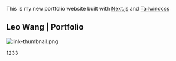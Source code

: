 This is my new portfolio website built with [Next.js](https://nextjs.org/) and [Tailwindcss](https://tailwindcss.com/)

## Leo Wang | Portfolio

![link-thumbnail.png](https://i.loli.net/2021/10/28/zSEdGRtx4nuMy9s.png)

1233
